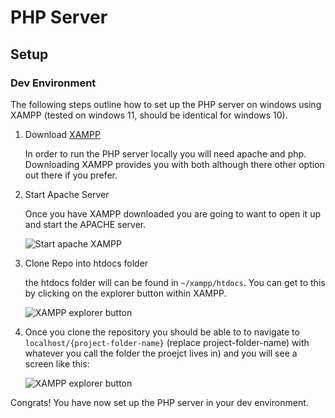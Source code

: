 # PHP Server

## Setup

### Dev Environment

The following steps outline how to set up the PHP server on windows using XAMPP (tested on windows 11, should be identical for windows 10).

1. Download [XAMPP](https://www.apachefriends.org/index.html)

   In order to run the PHP server locally you will need apache and php. Downloading XAMPP provides you with both although there other option out there if you prefer.

2. Start Apache Server

   Once you have XAMPP downloaded you are going to want to open it up and start the APACHE server.

   <image src="./assets/xampp-start-apache.png" alt="Start apache XAMPP">

3. Clone Repo into htdocs folder

   the htdocs folder will can be found in `~/xampp/htdocs`. You can get to this by clicking on the explorer button within XAMPP.

   <image src="./assets/xampp-explorer.png" alt="XAMPP explorer button">

4. Once you clone the repository you should be able to to navigate to `localhost/{project-folder-name}` (replace project-folder-name) with whatever you call the folder the proejct lives in) and you will see a screen like this:

   <image src="./assets/apache-server.png" alt="XAMPP explorer button">

Congrats! You have now set up the PHP server in your dev environment.
